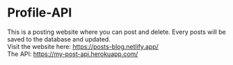 # Profile-API 
This is a posting website where you can post and delete. Every posts will be saved to the database and updated. <br/>
Visit the website here: https://posts-blog.netlify.app/ <br/>
The API: https://my-post-api.herokuapp.com/
